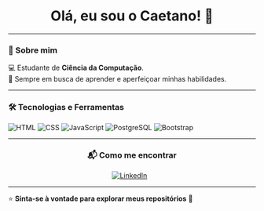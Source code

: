 <h1 align="center">Olá, eu sou o Caetano! 👋</h1>

---

### 🚀 Sobre mim
💻 Estudante de **Ciência da Computação**. <br>
🎯 Sempre em busca de aprender e aperfeiçoar minhas habilidades.


---

### 🛠️ Tecnologias e Ferramentas

![HTML](https://img.shields.io/badge/HTML5-%23E34F26.svg?style=for-the-badge&logo=html5&logoColor=white)
![CSS](https://img.shields.io/badge/CSS3-%231572B6.svg?style=for-the-badge&logo=css3&logoColor=white)
![JavaScript](https://img.shields.io/badge/JavaScript-%23F7DF1E.svg?style=for-the-badge&logo=javascript&logoColor=black)
![PostgreSQL](https://img.shields.io/badge/PostgreSQL-%23336791.svg?style=for-the-badge&logo=postgresql&logoColor=white)
![Bootstrap](https://img.shields.io/badge/Bootstrap-%23563D7C.svg?style=for-the-badge&logo=bootstrap&logoColor=white)

---

<h3 align="center">📬 Como me encontrar</h3>

<p align="center">
  <a href="https://www.linkedin.com/in/caetano-de-andrade-lupato-bba2b6280/" target="_blank">
    <img src="https://img.shields.io/badge/LinkedIn-%230A66C2.svg?style=for-the-badge&logo=linkedin&logoColor=white" alt="LinkedIn">
  </a>
  <span style="margin-right: 10px;"></span>
</p>

---




⭐ **Sinta-se à vontade para explorar meus repositórios** 🚀
